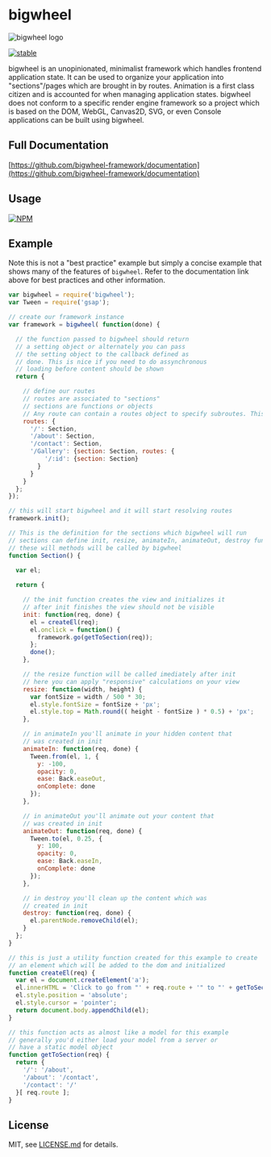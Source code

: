 # bigwheel
![bigwheel logo](https://raw.githubusercontent.com/bigwheel-framework/documentation/master/images/bigwheellogo.png)

[![stable](http://badges.github.io/stability-badges/dist/stable.svg)](http://github.com/badges/stability-badges)

bigwheel is an unopinionated, minimalist framework which handles frontend application state. It can be used to organize your application into "sections"/pages which are brought in by routes. Animation is a first class citizen and is accounted for when managing application states. bigwheel does not conform to a specific render engine framework so a project which is based on the DOM, WebGL, Canvas2D, SVG, or even Console applications can be built using bigwheel.

## Full Documentation

[https://github.com/bigwheel-framework/documentation](https://github.com/bigwheel-framework/documentation)

## Usage

[![NPM](https://nodei.co/npm/bigwheel.png)](https://www.npmjs.com/package/bigwheel)

## Example

Note this is not a "best practice" example but simply a concise example that shows many of the features of `bigwheel`. Refer to the documentation link above for best practices and other information.

```javascript
var bigwheel = require('bigwheel');
var Tween = require('gsap');

// create our framework instance
var framework = bigwheel( function(done) {

  // the function passed to bigwheel should return
  // a setting object or alternately you can pass
  // the setting object to the callback defined as
  // done. This is nice if you need to do assynchronous
  // loading before content should be shown
  return {

    // define our routes
    // routes are associated to "sections"
    // sections are functions or objects
    // Any route can contain a routes object to specify subroutes. This example adds the '/Gallery' route and '/Gallery/:id'
    routes: {
      '/': Section,
      '/about': Section,
      '/contact': Section,
      '/Gallery': {section: Section, routes: {
          '/:id': {section: Section}
        }
      }
    }
  };
});

// this will start bigwheel and it will start resolving routes
framework.init();

// This is the definition for the sections which bigwheel will run
// sections can define init, resize, animateIn, animateOut, destroy functions
// these will methods will be called by bigwheel
function Section() {

  var el;
  
  return {

    // the init function creates the view and initializes it
    // after init finishes the view should not be visible
    init: function(req, done) {
      el = createEl(req);      
      el.onclick = function() {
        framework.go(getToSection(req));
      };
      done();
    },

    // the resize function will be called imediately after init
    // here you can apply "responsive" calculations on your view
    resize: function(width, height) {
      var fontSize = width / 500 * 30;
      el.style.fontSize = fontSize + 'px';
      el.style.top = Math.round(( height - fontSize ) * 0.5) + 'px';
    },

    // in animateIn you'll animate in your hidden content that
    // was created in init
    animateIn: function(req, done) {
      Tween.from(el, 1, {
        y: -100, 
        opacity: 0,
        ease: Back.easeOut, 
        onComplete: done
      });
    },

    // in animateOut you'll animate out your content that
    // was created in init
    animateOut: function(req, done) {
      Tween.to(el, 0.25, {
        y: 100, 
        opacity: 0, 
        ease: Back.easeIn, 
        onComplete: done
      });
    },

    // in destroy you'll clean up the content which was
    // created in init
    destroy: function(req, done) {
      el.parentNode.removeChild(el);
    }
  };
}

// this is just a utility function created for this example to create
// an element which will be added to the dom and initialized
function createEl(req) {
  var el = document.createElement('a');
  el.innerHTML = 'Click to go from "' + req.route + '" to "' + getToSection(req) + '"';
  el.style.position = 'absolute';
  el.style.cursor = 'pointer';
  return document.body.appendChild(el);
}

// this function acts as almost like a model for this example
// generally you'd either load your model from a server or
// have a static model object
function getToSection(req) {
  return {
    '/': '/about',
    '/about': '/contact',
    '/contact': '/'
  }[ req.route ];
}
```

## License

MIT, see [LICENSE.md](http://github.com/bigwheel-framework/bigwheel/blob/master/LICENSE) for details.
